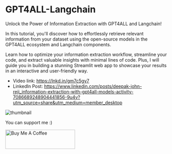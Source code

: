 # GPT4ALL-Langchain
Unlock the Power of Information Extraction with GPT4ALL and Langchain!

In this tutorial, you'll discover how to effortlessly retrieve relevant information from your dataset using the open-source models in the GPT4ALL ecosystem and Langchain components.

Learn how to optimize your information extraction workflow, streamline your code, and extract valuable insights with minimal lines of code. Plus, I will guide you in building a stunning Streamlit web app to showcase your results in an interactive and user-friendly way.

- Video link: https://lnkd.in/gm7c5gy7
- LinkedIn Post: https://www.linkedin.com/posts/deepak-john-reji_information-extraction-with-gpt4all-models-activity-7086689248904441856-9u4v?utm_source=share&utm_medium=member_desktop

![thumbnail](https://github.com/dreji18/GPT4ALL-Langchain/assets/49631017/433b198c-6fa0-45fc-a4de-0c3f92ace83a)

You can support me :)

<a href="https://www.buymeacoffee.com/deepakjohnreji" target="_blank"><img src="https://cdn.buymeacoffee.com/buttons/v2/default-yellow.png" alt="Buy Me A Coffee" style="height: 60px !important;width: 217px !important;" ></a>
